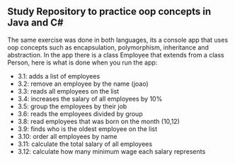 ## Study Repository to practice oop concepts in Java and C#

The same exercise was done in both languages, its a console app that uses oop concepts such as encapsulation, polymorphism, inheritance and abstraction.
In the app there is a class Employee that extends from a class Person, here is what is done when you run the app:



- 3.1: adds a list of employees
- 3.2: remove an employee by the name (joao)
- 3.3: reads all employees on the list
- 3.4: increases the salary of all employees by 10%
- 3.5: group the employees by their job
- 3.6: reads the employees divided by group
- 3.8: read employees that was born on the month (10,12)
- 3.9: finds who is the oldest employee on the list
- 3.10: order all employees by name
- 3.11: calculate the total salary of all employees
- 3.12: calculate how many minimum wage each salary represents
